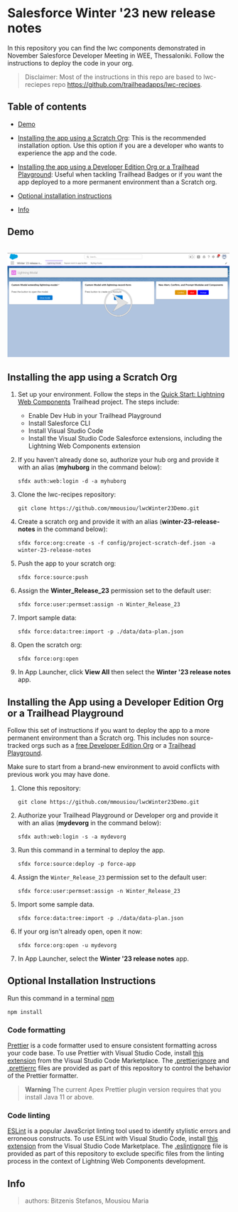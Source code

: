 # Salesforce Winter '23 new release notes

In this repository you can find the lwc components demonstrated in November Salesforce Developer Meeting in WEE, Thessaloniki. Follow the instructions to deploy the code in your org.

>Disclaimer: Most of the instructions in this repo are based to lwc-reciepes repo https://github.com/trailheadapps/lwc-recipes.

## Table of contents

- [Demo](#demo)
- [Installing the app using a Scratch Org](#installing-the-app-using-a-scratch-org): This is the recommended installation option. Use this option if you are a developer who wants to experience the app and the code.

- [Installing the app using a Developer Edition Org or a Trailhead Playground](#installing-the-app-using-a-developer-edition-org-or-a-trailhead-playground): Useful when tackling Trailhead Badges or if you want the app deployed to a more permanent environment than a Scratch org.

- [Optional installation instructions](#optional-installation-instructions)
- [Info](#info)

## Demo

<p align="left">
  <br />
  <a href="https://youtu.be/k83JUGHXsBg"  target="_blank">
    <img src="/introPic2.PNG" width="500px" alt="Demo" />
  </a>
</p>

## Installing the app using a Scratch Org

1. Set up your environment. Follow the steps in the [Quick Start: Lightning Web Components](https://trailhead.salesforce.com/content/learn/projects/quick-start-lightning-web-components/) Trailhead project. The steps include:

   - Enable Dev Hub in your Trailhead Playground
   - Install Salesforce CLI
   - Install Visual Studio Code
   - Install the Visual Studio Code Salesforce extensions, including the Lightning Web Components extension

1. If you haven't already done so, authorize your hub org and provide it with an alias (**myhuborg** in the command below):

   ```
   sfdx auth:web:login -d -a myhuborg
   ```

1. Clone the lwc-recipes repository:

   ```
   git clone https://github.com/mmousiou/lwcWinter23Demo.git
   ```

1. Create a scratch org and provide it with an alias (**winter-23-release-notes** in the command below):

   ```
   sfdx force:org:create -s -f config/project-scratch-def.json -a winter-23-release-notes
   ```

1. Push the app to your scratch org:

   ```
   sfdx force:source:push
   ```

1. Assign the **Winter_Release_23** permission set to the default user:

   ```
   sfdx force:user:permset:assign -n Winter_Release_23
   ```

1. Import sample data:

   ```
   sfdx force:data:tree:import -p ./data/data-plan.json
   ```

1. Open the scratch org:

   ```
   sfdx force:org:open
   ```

1. In App Launcher, click **View All** then select the **Winter '23 release notes** app.

## Installing the App using a Developer Edition Org or a Trailhead Playground

Follow this set of instructions if you want to deploy the app to a more permanent environment than a Scratch org.
This includes non source-tracked orgs such as a [free Developer Edition Org](https://developer.salesforce.com/signup) or a [Trailhead Playground](https://trailhead.salesforce.com/).

Make sure to start from a brand-new environment to avoid conflicts with previous work you may have done.

1. Clone this repository:

   ```
   git clone https://github.com/mmousiou/lwcWinter23Demo.git
   ```

1. Authorize your Trailhead Playground or Developer org and provide it with an alias (**mydevorg** in the command below):

   ```
   sfdx auth:web:login -s -a mydevorg
   ```

1. Run this command in a terminal to deploy the app.

   ```
   sfdx force:source:deploy -p force-app
   ```

1. Assign the `Winter_Release_23` permission set to the default user:

   ```
   sfdx force:user:permset:assign -n Winter_Release_23
   ```

1. Import some sample data.

   ```
   sfdx force:data:tree:import -p ./data/data-plan.json
   ```

1. If your org isn't already open, open it now:

   ```
   sfdx force:org:open -u mydevorg
   ```

1. In App Launcher, select the **Winter '23 release notes** app.

## Optional Installation Instructions

Run this command in a terminal [npm](https://docs.npmjs.com/)

```
npm install
```

### Code formatting

[Prettier](https://prettier.io/) is a code formatter used to ensure consistent formatting across your code base. To use Prettier with Visual Studio Code, install [this extension](https://marketplace.visualstudio.com/items?itemName=esbenp.prettier-vscode) from the Visual Studio Code Marketplace. The [.prettierignore](/.prettierignore) and [.prettierrc](/.prettierrc) files are provided as part of this repository to control the behavior of the Prettier formatter.

> **Warning**
> The current Apex Prettier plugin version requires that you install Java 11 or above.

### Code linting

[ESLint](https://eslint.org/) is a popular JavaScript linting tool used to identify stylistic errors and erroneous constructs. To use ESLint with Visual Studio Code, install [this extension](https://marketplace.visualstudio.com/items?itemName=salesforce.salesforcedx-vscode-lwc) from the Visual Studio Code Marketplace. The [.eslintignore](/.eslintignore) file is provided as part of this repository to exclude specific files from the linting process in the context of Lightning Web Components development.

## Info

> authors: Bitzenis Stefanos, Mousiou Maria
